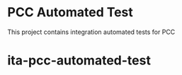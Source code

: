 # PCC Automated Test

This project contains integration automated tests for PCC

# ita-pcc-automated-test
